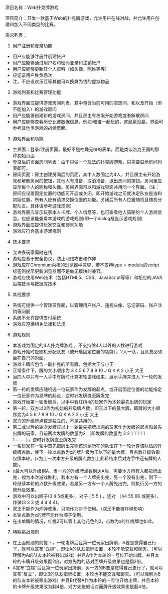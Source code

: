 项目名称：Web扑克牌游戏

项目简介：开发一款基于Web的扑克牌游戏，允许用户在线对战，并允许用户创建和加入不同类型的比赛。

需求列表：

1. 用户注册和登录功能
- 用户应能够注册并创建帐户
- 用户应能够通过用户名和密码登录和注销帐户
- 用户应能够更新其个人资料（如头像、昵称等等）
- 应记录用户胜负场次
- 注，不应设欢乐豆等其他可以换算为钱的虚拟物品

2. 游戏列表和比赛管理功能
- 游戏界面应提供游戏房间列表，其中包含当前可用的空房间，和以及开始（但不能加入）的游戏房间
- 用户应能够创建新的游戏房间，并且房主有权限开始游戏或者解散房间
- 用户应能够查看历史比赛数据信息，例如:和谁一起玩的，这局赢没赢。界面可参考其他类游戏的战绩页面。

3. 游戏界面和功能
- 主界面：登录/注册页面，最好不是枯燥无味的表单，而是类似洛克王国的那种初始页面
- 登录后的页面房间列表：由于只做一个玩法的扑克牌游戏，只需要显示房间列表即可。
- 房间页面：房主创建房间后的页面，其中人数固定为4人，并且房主有开始游戏和解散房间的按钮，其他人有准备，取消准备，退出房间的按钮。房间里应显示每个人的昵称和头像。房间界面可以和游戏界面共用同一个界面。（注：房间应设置固定位置的功能可开启或关闭，即开始游戏之前就决定队友是谁和初始位置，所有人应有请求交换位置的功能。关闭后所有人位置随机且随机分配队友。具体请参考游戏规则）
- 游戏界面应显示玩家本人卡牌、个人信息等，也可查看他人简略的个人游戏信息。也应该能查看本游戏的游戏规则(即一个dialog框显示游戏规则)
- 游戏界面应提供玩家交互和聊天功能
- 游戏应符合基本游戏规则

4. 技术要求
- 允许多玩家同时在线
- 游戏应基于安全协议，防止网络攻击和作弊
- 游戏应在Chromium内核的浏览器中兼容，若不支持type = module的script标签则提示更新浏览器而不是做无模块的兼容。
- 游戏应使用Web技术（包括HTML5、CSS、JavaScript等等）和相应的JAVA后端技术与数据库技术

5. 其他要求
- 系统可提供一个管理员界面，以管理用户帐户、违规头像、忘记密码、账户注销等问题
- 系统不允许提供支付系统
- 游戏应遵循相关法律和法规

6. 游戏规则
- 本游戏为固定的4人扑克牌游戏 ，不支持除4人以外的人数进行游戏
- 游戏开始时应随机分配队友（或开启固定位置的功能），2人一队，且队友必须坐在自己的对面。
- 游戏卡牌应包含一副扑克的所有牌，包括大王与小王
- 正常条件下，牌的大小顺序为 3 4 5 6 7 8 9 10 J Q K A 2 小王 大王
- 当四人中只有一人手中有牌时计算本轮游戏结束，展示手牌并进入下一轮的发牌
- 第一轮的发牌应随机选一位玩家作为发牌的起点，或开启固定位置的功能指定一位玩家作为发牌的起点，逆时针发牌直至牌发完 
- 游戏开始第一轮发牌后，以手中有红桃4的玩家作为本轮最先出牌的玩家
- 第一轮，双方以3作为初始的升级牌点数，即王以下的最大牌，即牌的大小顺序变为4 5 6 7 8 9 10 J Q K A 2 3 小王 大王
- 双方的升级牌点数是独立的，不是共用的。 
- 第二或以后的轮次发牌应以上一轮最先把牌出完的玩家作为发牌的起点和最先出牌的玩家。且前两次发牌的数量为2 （即发牌的数量为 2 2 1 1 1 1 1 1………），逆时针发牌直至牌发完
- 一名玩家在一轮中首先把牌出完则该玩家所在的队伍在下一轮计算该队伍的升级牌点数，使下一轮以点数为x的牌升级为王以下的最大牌。且点数升级效果仅限本轮。(x为上一次本方升级的牌点数加上此轮结束后对方手中还有牌的人数)。
- x最大可以升级到A，当一方的升级牌点数到达A后，需要本方所有人都把牌出完，视为本次游戏胜利，若本方有一个人牌先出完，另一个没有出完，则下一轮继续本轮的点数升级效果，若是另一方有一个人牌先出完，则执行另一方的牌升级效果。
- 游戏中可以出顺子(3 4 5或更多)，对子 ( 5 5 ) ，连对 （44 55 66 或更多），炸弹(3 3 3 或 4 4 4 4)。
- 双王不能作为炸弹使用，只能作为对子使用。（双王不能被炸弹影响）
- 本轮点数为x的牌不能作为顺子使用。
- 在出单牌的情况，红桃2可以管上其他花色的2，点数为x的红桃牌也如此。

7. 特殊挑战规则
- 在上面规则的前提下，一轮发牌后且第一位玩家出牌前，A要是觉得自己行了，就可以宣布“立棍”，即让A的队友把牌扣置，本轮不能交互和聊天。（可以理解为A的队友本轮被移出游戏）并且A作为本轮的一号位开始出牌。并且本轮的卡牌升级效果翻2倍，对方先跑的话对面牌升级效果也是翻2倍。
- A宣布“立棍”后且第一位玩家出牌前，另一方的B要是觉得自己更行了，就可以宣布“反立”，即让B的队友把牌扣置，本轮也不能交互和聊天。（可以理解为B的队友本轮被移出游戏）并且B代替A作为本轮的一号位开始出牌，并且本轮的卡牌升级效果改为翻4倍，对方先跑的话对面牌升级效果也是翻4倍。
